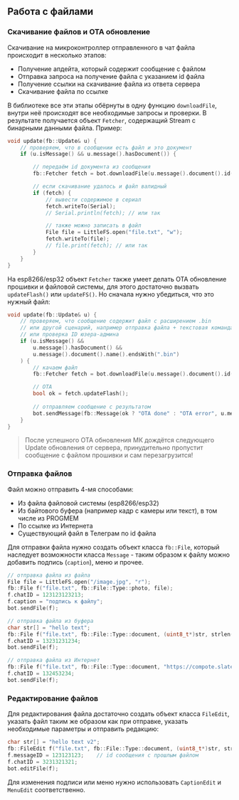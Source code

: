 ## Работа с файлами
### Скачивание файлов и OTA обновление
Скачивание на микроконтроллер отправленного в чат файла происходит в несколько этапов:
- Получение апдейта, который содержит сообщение с файлом
- Отправка запроса на получение файла с указанием id файла
- Получение ссылки на скачивание файла из ответа сервера
- Скачивание файла по ссылке

В библиотеке все эти этапы обёрнуты в одну функцию `downloadFile`, внутри неё происходят все необходимые запросы и проверки. В результате получается объект `Fetcher`, содержащий Stream с бинарными данными файла. Пример:
```cpp
void update(fb::Update& u) {
    // проверяем, что в сообщении есть файл и это документ
    if (u.isMessage() && u.message().hasDocument()) {

        // передаём id документа из сообщения
        fb::Fetcher fetch = bot.downloadFile(u.message().document().id());

        // если скачивание удалось и файл валидный
        if (fetch) {
            // вывести содержимое в сериал
            fetch.writeTo(Serial);
            // Serial.println(fetch); // или так

            // также можно записать в файл
            File file = LittleFS.open("file.txt", "w");
            fetch.writeTo(file);
            // file.print(fetch); // или так
        }
    }
}
```

На esp8266/esp32 объект `Fetcher` также умеет делать OTA обновление прошивки и файловой системы, для этого достаточно вызвать `updateFlash()` или `updateFS()`. Но сначала нужно убедиться, что это нужный файл:
```cpp
void update(fb::Update& u) {
    // проверяем, что сообщение содержит файл с расширением .bin
    // или другой сценарий, например отправка файла + текстовая команда
    // или проверка ID юзера-админа
    if (u.isMessage() && 
        u.message().hasDocument() &&
        u.message().document().name().endsWith(".bin")
    ) {
        // качаем файл
        fb::Fetcher fetch = bot.downloadFile(u.message().document().id());

        // OTA
        bool ok = fetch.updateFlash();
        
        // отправляем сообщение с результатом
        bot.sendMessage(fb::Message(ok ? "OTA done" : "OTA error", u.message().chat().id()));
    }
}
```
> После успешного OTA обновления МК дождётся следующего Update обновления от сервера, принудительно пропустит сообщение с файлом прошивки и сам перезагрузится!

### Отправка файлов
Файл можно отправить 4-мя способами:
- Из файла файловой системы (esp8266/esp32)
- Из байтового буфера (например кадр с камеры или текст), в том числе из PROGMEM
- По ссылке из Интернета
- Существующий файл в Телеграм по id файла

Для отправки файла нужно создать объект класса `fb::File`, который наследует возможности класса `Message` - таким образом к файлу можно добавить подпись (`caption`), меню и прочее.
```cpp
// отправка файла из файла
File file = LittleFS.open("/image.jpg", "r");
fb::File f("file.txt", fb::File::Type::photo, file);
f.chatID = 123123123213;
f.caption = "подпись к файлу";
bot.sendFile(f);

// отправка файла из буфера
char str[] = "hello text";
fb::File f("file.txt", fb::File::Type::document, (uint8_t*)str, strlen(str));   // указать длину данных!
f.chatID = 13231231234;
bot.sendFile(f);

// отправка файла из Интернет
fb::File f("file.txt", fb::File::Type::document, "https://compote.slate.com/images/697b023b-64a5-49a0-8059-27b963453fb1.gif");
f.chatID = 132453234;
bot.sendFile(f);
```

### Редактирование файлов
Для редактирования файла достаточно создать объект класса `FileEdit`, указать файл таким же образом как при отправке, указать необходимые параметры и отправить редакцию:
```cpp
char str[] = "hello text v2";
fb::FileEdit f("file.txt", fb::File::Type::document, (uint8_t*)str, strlen(str));
f.messageID = 123123123;    // id сообщения с прошлым файлом
f.chatID = 3231321321;
bot.editFile(f);
```

Для изменения подписи или меню нужно использовать `CaptionEdit` и `MenuEdit` соответственно.